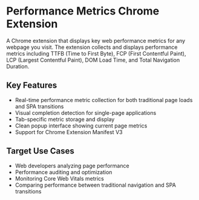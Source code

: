 # Performance Metrics Chrome Extension

A Chrome extension that displays key web performance metrics for any webpage you visit. The extension collects and displays performance metrics including TTFB (Time to First Byte), FCP (First Contentful Paint), LCP (Largest Contentful Paint), DOM Load Time, and Total Navigation Duration.

## Key Features

- Real-time performance metric collection for both traditional page loads and SPA transitions
- Visual completion detection for single-page applications
- Tab-specific metric storage and display
- Clean popup interface showing current page metrics
- Support for Chrome Extension Manifest V3

## Target Use Cases

- Web developers analyzing page performance
- Performance auditing and optimization
- Monitoring Core Web Vitals metrics
- Comparing performance between traditional navigation and SPA transitions
